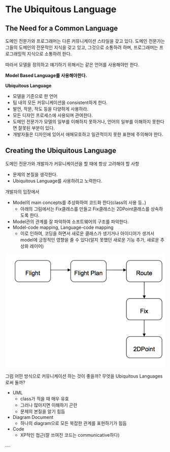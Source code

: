 # The Ubiquitous Language

## The Need for a Common Language

도메인 전문가와 프로그래머는 다른 커뮤니케이션 스타일을 갖고 있다. 도메인 전문가는 그들의 도메인의 전문적인 지식을 갖고 있고, 그것으로 소통하려 하며, 프로그래머는 프로그래밍적 지식으로 소통하려 한다.

따라서 모델을 정의하고 얘기하기 위해서는 같은 언어를 사용해야만 한다.

**Model Based Language를 사용해야한다.**

**Ubiquitous Language**

- 모델을 기준으로 한 언어
- 팀 내의 모든 커뮤니케이션을 consistent하게 한다.
- 발언, 작문, 작도 등을 다양하게 사용하라.
- 모든 디자인 프로세스에 사용되며 관여한다.
- 도메인 전문가가 모델의 일부를 이해하지 못하거나, 언어의 일부를 이해하지 못한다면 잘못된 부분이 있다.
- 개발자들은 디자인에 있어서 애매모호하고 일관적이지 못한 표현에 주의해야 한다.

## Creating the Ubiquitous Language

도메인 전문가와 개발자가 커뮤니케이션을 할 때에 항상 고려해야 할 사항

- 문제의 본질을 생각한다.
- Ubiquitous Language를 사용하려고 노력한다.

개발자의 입장에서

- Model의 main concepts를 추상화하여 코드화 한다(class의 사용 등..)
  - 아래의 그림에서는 Fix클래스를 만들고 Fix클래스는 2DPoint클래스를 상속하도록 한다.
- Model관의 관계를 잘 파악하여 소프트웨어의 구조를 파악한다.
- Model-code mapping, Language-code mapping
  - 이로 인하여, 코딩을 하면서 새로운 클래스가 생기거나 아이디어가 생겨서 model에 긍정적인 영향을 줄 수 있다(알지 못했던 새로운 기능 추가, 새로운 추상화 레이어)

![flight_model_example](./assets/model_example.png)

그럼 어떤 방식으로 커뮤니케이션 하는 것이 좋을까? 무엇을 Ubiquitous Languages로써 둘까?

- UML
  - class가 적을 때 매우 유효
  - 그러나 많아지면 이해하기 곤란
  - 문제의 본질을 알기 힘듬
- Diagram Document
  - 하나의 diagram으로 모든 복잡한 관계를 표현하기가 힘듬
- Code
  - XP적인 접근(잘 쓰여진 코드는 communicative하다)

....

